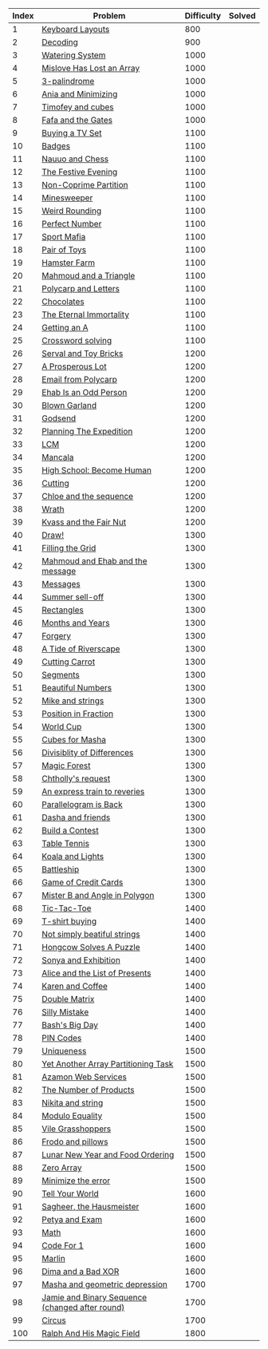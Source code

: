 | Index | Problem | Difficulty | Solved |
| --- | --- | --- | --- |
| 1 | [Keyboard Layouts](https://codeforces.com/problemset/problem/831/B) | 800 |  |
| 2 | [Decoding](https://codeforces.com/problemset/problem/746/B) | 900 |  |
| 3 | [Watering System](https://codeforces.com/problemset/problem/967/B) | 1000 |  |
| 4 | [Mislove Has Lost an Array](https://codeforces.com/problemset/problem/1204/B) | 1000 |  |
| 5 | [3-palindrome](https://codeforces.com/problemset/problem/805/B) | 1000 |  |
| 6 | [Ania and Minimizing](https://codeforces.com/problemset/problem/1230/B) | 1000 |  |
| 7 | [Timofey and cubes](https://codeforces.com/problemset/problem/764/B) | 1000 |  |
| 8 | [Fafa and the Gates](https://codeforces.com/problemset/problem/935/B) | 1000 |  |
| 9 | [Buying a TV Set](https://codeforces.com/problemset/problem/1041/B) | 1100 |  |
| 10 | [Badges](https://codeforces.com/problemset/problem/1214/B) | 1100 |  |
| 11 | [Nauuo and Chess](https://codeforces.com/problemset/problem/1173/B) | 1100 |  |
| 12 | [The Festive Evening](https://codeforces.com/problemset/problem/834/B) | 1100 |  |
| 13 | [Non-Coprime Partition](https://codeforces.com/problemset/problem/1038/B) | 1100 |  |
| 14 | [Minesweeper](https://codeforces.com/problemset/problem/984/B) | 1100 |  |
| 15 | [Weird Rounding](https://codeforces.com/problemset/problem/779/B) | 1100 |  |
| 16 | [Perfect Number](https://codeforces.com/problemset/problem/919/B) | 1100 |  |
| 17 | [Sport Mafia](https://codeforces.com/problemset/problem/1195/B) | 1100 |  |
| 18 | [Pair of Toys](https://codeforces.com/problemset/problem/1023/B) | 1100 |  |
| 19 | [Hamster Farm](https://codeforces.com/problemset/problem/939/B) | 1100 |  |
| 20 | [Mahmoud and a Triangle](https://codeforces.com/problemset/problem/766/B) | 1100 |  |
| 21 | [Polycarp and Letters](https://codeforces.com/problemset/problem/864/B) | 1100 |  |
| 22 | [Chocolates](https://codeforces.com/problemset/problem/1139/B) | 1100 |  |
| 23 | [The Eternal Immortality](https://codeforces.com/problemset/problem/869/B) | 1100 |  |
| 24 | [Getting an A](https://codeforces.com/problemset/problem/991/B) | 1100 |  |
| 25 | [Crossword solving](https://codeforces.com/problemset/problem/822/B) | 1100 |  |
| 26 | [Serval and Toy Bricks](https://codeforces.com/problemset/problem/1153/B) | 1200 |  |
| 27 | [A Prosperous Lot](https://codeforces.com/problemset/problem/934/B) | 1200 |  |
| 28 | [Email from Polycarp](https://codeforces.com/problemset/problem/1185/B) | 1200 |  |
| 29 | [Ehab Is an Odd Person](https://codeforces.com/problemset/problem/1174/B) | 1200 |  |
| 30 | [Blown Garland](https://codeforces.com/problemset/problem/758/B) | 1200 |  |
| 31 | [Godsend](https://codeforces.com/problemset/problem/841/B) | 1200 |  |
| 32 | [Planning The Expedition](https://codeforces.com/problemset/problem/1011/B) | 1200 |  |
| 33 | [LCM](https://codeforces.com/problemset/problem/1068/B) | 1200 |  |
| 34 | [Mancala](https://codeforces.com/problemset/problem/975/B) | 1200 |  |
| 35 | [High School: Become Human](https://codeforces.com/problemset/problem/987/B) | 1200 |  |
| 36 | [Cutting](https://codeforces.com/problemset/problem/998/B) | 1200 |  |
| 37 | [Chloe and the sequence ](https://codeforces.com/problemset/problem/743/B) | 1200 |  |
| 38 | [Wrath](https://codeforces.com/problemset/problem/892/B) | 1200 |  |
| 39 | [Kvass and the Fair Nut](https://codeforces.com/problemset/problem/1084/B) | 1200 |  |
| 40 | [Draw!](https://codeforces.com/problemset/problem/1131/B) | 1300 |  |
| 41 | [Filling the Grid](https://codeforces.com/problemset/problem/1228/B) | 1300 |  |
| 42 | [Mahmoud and Ehab and the message](https://codeforces.com/problemset/problem/959/B) | 1300 |  |
| 43 | [Messages](https://codeforces.com/problemset/problem/964/B) | 1300 |  |
| 44 | [Summer sell-off](https://codeforces.com/problemset/problem/810/B) | 1300 |  |
| 45 | [Rectangles](https://codeforces.com/problemset/problem/844/B) | 1300 |  |
| 46 | [Months and Years](https://codeforces.com/problemset/problem/899/B) | 1300 |  |
| 47 | [Forgery](https://codeforces.com/problemset/problem/1059/B) | 1300 |  |
| 48 | [A Tide of Riverscape](https://codeforces.com/problemset/problem/989/B) | 1300 |  |
| 49 | [Cutting Carrot](https://codeforces.com/problemset/problem/794/B) | 1300 |  |
| 50 | [Segments](https://codeforces.com/problemset/problem/909/B) | 1300 |  |
| 51 | [Beautiful Numbers](https://codeforces.com/problemset/problem/1265/B) | 1300 |  |
| 52 | [Mike and strings](https://codeforces.com/problemset/problem/798/B) | 1300 |  |
| 53 | [Position in Fraction](https://codeforces.com/problemset/problem/900/B) | 1300 |  |
| 54 | [World Cup](https://codeforces.com/problemset/problem/996/B) | 1300 |  |
| 55 | [Cubes for Masha](https://codeforces.com/problemset/problem/887/B) | 1300 |  |
| 56 | [Divisiblity of Differences](https://codeforces.com/problemset/problem/876/B) | 1300 |  |
| 57 | [Magic Forest](https://codeforces.com/problemset/problem/922/B) | 1300 |  |
| 58 | [Chtholly's request](https://codeforces.com/problemset/problem/897/B) | 1300 |  |
| 59 | [An express train to reveries](https://codeforces.com/problemset/problem/814/B) | 1300 |  |
| 60 | [Parallelogram is Back](https://codeforces.com/problemset/problem/749/B) | 1300 |  |
| 61 | [Dasha and friends](https://codeforces.com/problemset/problem/761/B) | 1300 |  |
| 62 | [Build a Contest](https://codeforces.com/problemset/problem/1100/B) | 1300 |  |
| 63 | [Table Tennis](https://codeforces.com/problemset/problem/879/B) | 1300 |  |
| 64 | [Koala and Lights](https://codeforces.com/problemset/problem/1209/B) | 1300 |  |
| 65 | [Battleship](https://codeforces.com/problemset/problem/965/B) | 1300 |  |
| 66 | [Game of Credit Cards](https://codeforces.com/problemset/problem/777/B) | 1300 |  |
| 67 | [Mister B and Angle in Polygon](https://codeforces.com/problemset/problem/820/B) | 1300 |  |
| 68 | [Tic-Tac-Toe](https://codeforces.com/problemset/problem/907/B) | 1400 |  |
| 69 | [T-shirt buying](https://codeforces.com/problemset/problem/799/B) | 1400 |  |
| 70 | [Not simply beatiful strings](https://codeforces.com/problemset/problem/955/B) | 1400 |  |
| 71 | [Hongcow Solves A Puzzle](https://codeforces.com/problemset/problem/745/B) | 1400 |  |
| 72 | [Sonya and Exhibition](https://codeforces.com/problemset/problem/1004/B) | 1400 |  |
| 73 | [Alice and the List of Presents](https://codeforces.com/problemset/problem/1236/B) | 1400 |  |
| 74 | [Karen and Coffee](https://codeforces.com/problemset/problem/816/B) | 1400 |  |
| 75 | [Double Matrix](https://codeforces.com/problemset/problem/1162/B) | 1400 |  |
| 76 | [Silly Mistake](https://codeforces.com/problemset/problem/1253/B) | 1400 |  |
| 77 | [Bash's Big Day](https://codeforces.com/problemset/problem/757/B) | 1400 |  |
| 78 | [PIN Codes](https://codeforces.com/problemset/problem/1263/B) | 1400 |  |
| 79 | [Uniqueness](https://codeforces.com/problemset/problem/1208/B) | 1500 |  |
| 80 | [Yet Another Array Partitioning Task](https://codeforces.com/problemset/problem/1114/B) | 1500 |  |
| 81 | [Azamon Web Services](https://codeforces.com/problemset/problem/1281/B) | 1500 |  |
| 82 | [The Number of Products](https://codeforces.com/problemset/problem/1215/B) | 1500 |  |
| 83 | [Nikita and string](https://codeforces.com/problemset/problem/877/B) | 1500 |  |
| 84 | [Modulo Equality](https://codeforces.com/problemset/problem/1269/B) | 1500 |  |
| 85 | [Vile Grasshoppers](https://codeforces.com/problemset/problem/937/B) | 1500 |  |
| 86 | [Frodo and pillows](https://codeforces.com/problemset/problem/760/B) | 1500 |  |
| 87 | [Lunar New Year and Food Ordering](https://codeforces.com/problemset/problem/1106/B) | 1500 |  |
| 88 | [Zero Array](https://codeforces.com/problemset/problem/1201/B) | 1500 |  |
| 89 | [Minimize the error](https://codeforces.com/problemset/problem/960/B) | 1500 |  |
| 90 | [Tell Your World](https://codeforces.com/problemset/problem/849/B) | 1600 |  |
| 91 | [Sagheer, the Hausmeister](https://codeforces.com/problemset/problem/812/B) | 1600 |  |
| 92 | [Petya and Exam](https://codeforces.com/problemset/problem/832/B) | 1600 |  |
| 93 | [Math](https://codeforces.com/problemset/problem/1062/B) | 1600 |  |
| 94 | [Code For 1](https://codeforces.com/problemset/problem/768/B) | 1600 |  |
| 95 | [Marlin](https://codeforces.com/problemset/problem/980/B) | 1600 |  |
| 96 | [Dima and a Bad XOR](https://codeforces.com/problemset/problem/1151/B) | 1600 |  |
| 97 | [Masha and geometric depression](https://codeforces.com/problemset/problem/789/B) | 1700 |  |
| 98 | [Jamie and Binary Sequence (changed after round)](https://codeforces.com/problemset/problem/916/B) | 1700 |  |
| 99 | [Circus](https://codeforces.com/problemset/problem/1138/B) | 1700 |  |
| 100 | [Ralph And His Magic Field](https://codeforces.com/problemset/problem/894/B) | 1800 |  |
